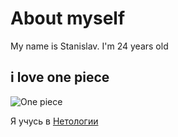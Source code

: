 # About myself
My name is Stanislav.
I'm 24 years old
## i love one piece
![One piece](https://www.kino-teatr.ru/movie/poster/31567/108825.jpg)

Я учусь в [Нетологии](https://netology.ru)

